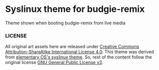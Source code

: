 Syslinux theme for budgie-remix
===============================
Theme shown when booting budgie-remix from live media

### LICENSE
All original art assets here are released under [Creative Commons Attribution-ShareAlike International License 4.0][CC-BY-SA4]. This theme was derived from [elementary OS's syslinux theme][elementary-syslinux]. So, rest of the content follow the original license [GNU General Public License v3][GPL].


[elementary-syslinux]: https://code.launchpad.net/~elementary-os/elementaryos/syslinux-themes-elementary/ "elementary OS syslinux theme on Launchpad"
[CC-BY-SA4]: https://creativecommons.org/licenses/by-sa/4.0/ "More info on CC BY-SA 4.0"
[GPL]: https://www.gnu.org/licenses/gpl-3.0.en.html  "More info on GNU GPL"
